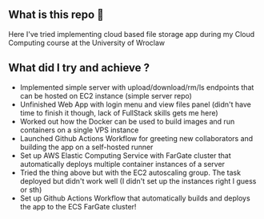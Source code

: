 ## What is this repo 🤨
Here I've tried implementing cloud based file storage app during my Cloud Computing course at the University of Wroclaw

## What did I try and achieve ?
- Implemented simple server with upload/download/rm/ls endpoints that can be hosted on EC2 instance (simple server repo)
- Unfinished Web App with login menu and view files panel (didn't have time to finish it though, lack of FullStack skills gets me here)
- Worked out how the Docker can be used to build images and run containers on a single VPS instance
- Launched Github Actions Workflow for greeting new collaborators and building the app on a self-hosted runner 
- Set up AWS Elastic Computing Service with FarGate cluster that automatically deploys multiple container instances of a server
- Tried the thing above but with the EC2 autoscaling group. The task deployed but didn't work well (I didn't set up the instances right I guess or sth)
- Set up Github Actions Workflow that automatically builds and deploys the app to the ECS FarGate cluster!
  
